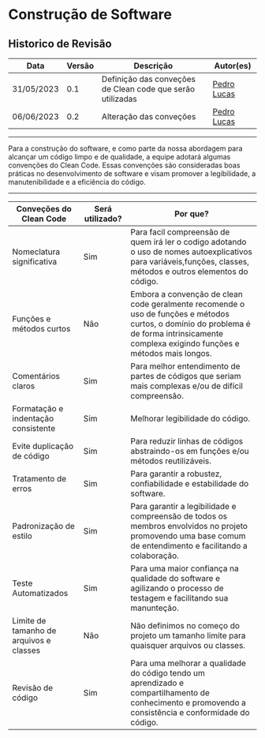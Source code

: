# Construção de Software

## Historico de Revisão

| Data     | Versão | Descrição                  | Autor(es)                                                                          |
|----------|--------|----------------------------|---------------------------------------------------------------------------------------------|
|31/05/2023|   0.1  | Definição das conveções de Clean code que serão utilizadas       |[Pedro Lucas](https://github.com/lucasdray)| 
|06/06/2023|   0.2  | Alteração das conveções      |[Pedro Lucas](https://github.com/lucasdray)| 


----------------------------------------------------------------

Para a construção do software, e como parte da nossa abordagem para alcançar um código limpo e de qualidade, a equipe adotará algumas convenções do Clean Code. Essas convenções são consideradas boas práticas no desenvolvimento de software e visam promover a legibilidade, a manutenibilidade e a eficiência do código.

-----------------------------------------------------------------------------------------------------------------

| Conveções do Clean Code | Será utilizado? | Por que? |
|----------------|----------|-----------|
|Nomeclatura significativa|Sim| Para facil compreensão de quem irá ler o codigo adotando o uso de nomes autoexplicativos para variáveis,funções, classes, métodos e outros elementos do código.|
|Funções e métodos curtos|Não|Embora a convenção de clean code geralmente recomende o uso de funções e métodos curtos, o domínio do problema é de forma intrinsicamente complexa exigindo funções e métodos mais longos.|
|Comentários claros|Sim| Para melhor entendimento de partes de códigos que seriam mais complexas e/ou de difícil compreensão.|
|Formatação e indentação consistente|Sim| Melhorar legibilidade do código.|
|Evite duplicação de código|Sim| Para reduzir linhas de códigos abstraindo-os em funções e/ou métodos reutilizáveis.|
|Tratamento de erros|Sim| Para garantir a robustez, confiabilidade e estabilidade do software.|
|Padronização de estilo|Sim| Para garantir a legibilidade e compreensão de todos os membros envolvidos no projeto promovendo uma base comum de entendimento e facilitando a colaboração.|
|Teste Automatizados|Sim| Para uma maior confiança na qualidade do software e agilizando o processo de testagem e facilitando sua manunteção.|
|Limite de tamanho de arquivos e classes|Não| Não definimos no começo do projeto um tamanho limite para quaisquer arquivos ou classes.|
|Revisão de código|Sim| Para uma melhorar a qualidade do código tendo um aprendizado e compartilhamento de conhecimento e promovendo a consistência e conformidade do código.|
